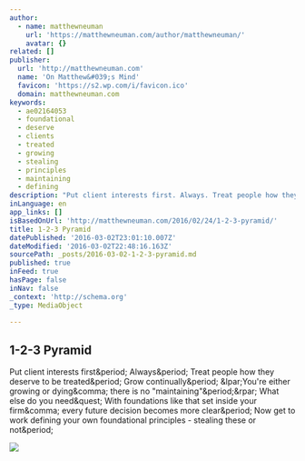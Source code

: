 ```yaml
---
author:
  - name: matthewneuman
    url: 'https://matthewneuman.com/author/matthewneuman/'
    avatar: {}
related: []
publisher:
  url: 'http://matthewneuman.com'
  name: 'On Matthew&#039;s Mind'
  favicon: 'https://s2.wp.com/i/favicon.ico'
  domain: matthewneuman.com
keywords:
  - ae02164053
  - foundational
  - deserve
  - clients
  - treated
  - growing
  - stealing
  - principles
  - maintaining
  - defining
description: "Put client interests first. Always. Treat people how they deserve to be treated. Grow continually. (You're either growing or dying, there is no \"maintaining\".) What else do you need? With foundations like that set inside your firm, every future decision becomes more clear. Now get to work defining your own foundational principles - stealing these or not."
inLanguage: en
app_links: []
isBasedOnUrl: 'http://matthewneuman.com/2016/02/24/1-2-3-pyramid/'
title: 1-2-3 Pyramid
datePublished: '2016-03-02T23:01:10.007Z'
dateModified: '2016-03-02T22:48:16.163Z'
sourcePath: _posts/2016-03-02-1-2-3-pyramid.md
published: true
inFeed: true
hasPage: false
inNav: false
_context: 'http://schema.org'
_type: MediaObject

---
```

<article style=""><h1>1-2-3 Pyramid</h1><p>Put client interests first&amp;period; Always&amp;period; Treat people how they deserve to be treated&amp;period; Grow continually&amp;period; &amp;lpar;You're either growing or dying&amp;comma; there is no "maintaining"&amp;period;&amp;rpar; What else do you need&amp;quest; With foundations like that set inside your firm&amp;comma; every future decision becomes more clear&amp;period; Now get to work defining your own foundational principles - stealing these or not&amp;period;</p><img src="http://assets.about.me/background/users/m/a/t/matthewneuman_1430155273_82.jpg" /></article>